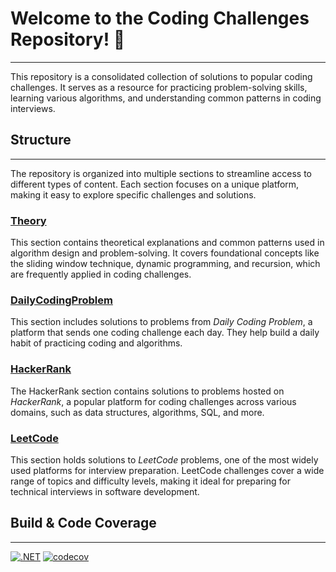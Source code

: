 # Welcome to the Coding Challenges Repository! 🚀

---

This repository is a consolidated collection of solutions to popular coding challenges. 
It serves as a resource for practicing problem-solving skills, learning various algorithms, 
and understanding common patterns in coding interviews.

## Structure

---

The repository is organized into multiple sections to streamline access to different types of content. 
Each section focuses on a unique platform, making it easy to explore specific challenges and solutions.

### [Theory](./Theory/CommonPatterns&Approaches.md)

This section contains theoretical explanations and common patterns used in algorithm design and problem-solving. 
It covers foundational concepts like the sliding window technique, dynamic programming, and recursion, 
which are frequently applied in coding challenges.

### [DailyCodingProblem](./DailyCodingProblem/README.md)

This section includes solutions to problems from *Daily Coding Problem*, 
a platform that sends one coding challenge each day. 
They help build a daily habit of practicing coding and algorithms.

### [HackerRank](./HackerRank/README.md)

The HackerRank section contains solutions to problems hosted on *HackerRank*, 
a popular platform for coding challenges across various domains, 
such as data structures, algorithms, SQL, and more. 

### [LeetCode](./LeetCode/README.md)

This section holds solutions to *LeetCode* problems, 
one of the most widely used platforms for interview preparation. 
LeetCode challenges cover a wide range of topics and difficulty levels, 
making it ideal for preparing for technical interviews in software development.

## Build & Code Coverage

---

[![.NET](https://github.com/eminencegrs/coding-challenges/actions/workflows/dotnet.yml/badge.svg)](https://github.com/eminencegrs/coding-challenges/actions/workflows/dotnet.yml)
[![codecov](https://codecov.io/gh/eminencegrs/coding-challenges/graph/badge.svg?token=UE997CV8PZ)](https://codecov.io/gh/eminencegrs/coding-challenges)
